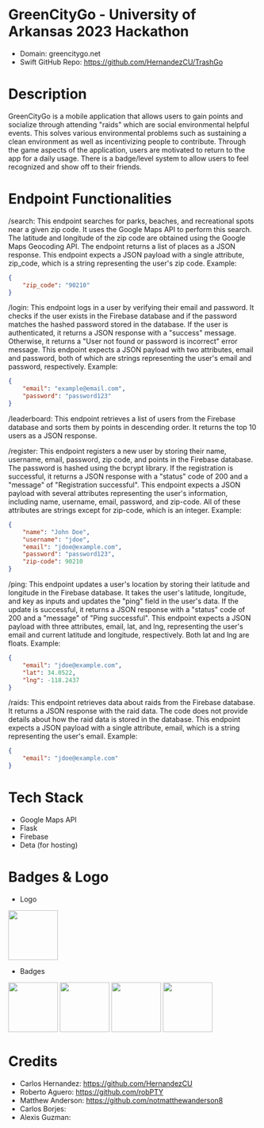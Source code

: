 # GreenCityGo - University of Arkansas 2023 Hackathon

- Domain: greencitygo.net
- Swift GitHub Repo: https://github.com/HernandezCU/TrashGo

# Description

GreenCityGo is a mobile application that allows users to gain points and socialize through attending "raids" which are social environmental helpful events. This solves various
environmental problems such as sustaining a clean environment as well as incentivizing people to contribute. Through the game aspects of the application, users are motivated to
return to the app for a daily usage. There is a badge/level system to allow users to feel recognized and show off to their friends.

# Endpoint Functionalities
/search: This endpoint searches for parks, beaches, and recreational spots near a given zip code. It uses the Google Maps API to perform this search. The latitude and longitude of the zip code are obtained using the Google Maps Geocoding API. The endpoint returns a list of places as a JSON response. This endpoint expects a JSON payload with a single attribute, zip_code, which is a string representing the user's zip code. Example:

```json
{
    "zip_code": "90210"
}   
```

/login: This endpoint logs in a user by verifying their email and password. It checks if the user exists in the Firebase database and if the password matches the hashed password stored in the database. If the user is authenticated, it returns a JSON response with a "success" message. Otherwise, it returns a "User not found or password is incorrect" error message. This endpoint expects a JSON payload with two attributes, email and password, both of which are strings representing the user's email and password, respectively. Example:

```json
{
    "email": "example@email.com",
    "password": "password123"
}
```

/leaderboard: This endpoint retrieves a list of users from the Firebase database and sorts them by points in descending order. It returns the top 10 users as a JSON response.

/register: This endpoint registers a new user by storing their name, username, email, password, zip code, and points in the Firebase database. The password is hashed using the bcrypt library. If the registration is successful, it returns a JSON response with a "status" code of 200 and a "message" of "Registration successful". This endpoint expects a JSON payload with several attributes representing the user's information, including name, username, email, password, and zip-code. All of these attributes are strings except for zip-code, which is an integer. Example:

```json
{
    "name": "John Doe",
    "username": "jdoe",
    "email": "jdoe@example.com",
    "password": "password123",
    "zip-code": 90210
}
```

/ping: This endpoint updates a user's location by storing their latitude and longitude in the Firebase database. It takes the user's latitude, longitude, and key as inputs and updates the "ping" field in the user's data. If the update is successful, it returns a JSON response with a "status" code of 200 and a "message" of "Ping successful". This endpoint expects a JSON payload with three attributes, email, lat, and lng, representing the user's email and current latitude and longitude, respectively. Both lat and lng are floats. Example:

```json
{
    "email": "jdoe@example.com",
    "lat": 34.0522,
    "lng": -118.2437
}
```

/raids: This endpoint retrieves data about raids from the Firebase database. It returns a JSON response with the raid data. The code does not provide details about how the raid data is stored in the database. This endpoint expects a JSON payload with a single attribute, email, which is a string representing the user's email. Example:

```json
{
    "email": "jdoe@example.com"
}
```

# Tech Stack
- Google Maps API
- Flask
- Firebase
- Deta (for hosting)

# Badges & Logo
- Logo
<img src="./statics/img/logo.png"  width="100"/>

- Badges
<img src="./statics/img/badge 1 raid.png"  width="100"/>
<img src="./statics/img/badge 50 raid.png"  width="100"/>
<img src="./statics/img/badge 500 raid.png"  width="100"/>
<img src="./statics/img/badge first badge.png"  width="100"/>


# Credits
- Carlos Hernandez: https://github.com/HernandezCU
- Roberto Aguero: https://github.com/robPTY
- Matthew Anderson: https://github.com/notmatthewanderson8
- Carlos Borjes:
- Alexis Guzman: 